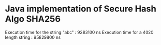 # Java implementation of Secure Hash Algo SHA256
Execution time for the string "abc" :      9283100 ns
Execution time for a 4020 length string : 95829800 ns
